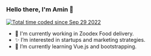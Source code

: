 <h3>Hello there, I'm Amin 👋</h3>
<p>
<a href="https://wakatime.com/@06ea4e7e-6a57-40c1-ad9c-151ac361c86e"><img src="https://wakatime.com/badge/user/06ea4e7e-6a57-40c1-ad9c-151ac361c86e.svg" alt="Total time coded since Sep 29 2022" />
</a>
</p>

- 🔭 I'm currently working in Zoodex Food delivery.
- ✨ I’m interested in startups and marketing strategies.
- 🌱 I’m currently learning Vue.js and bootstrapping.


<!-- ![Anurag's GitHub stats](https://github-readme-stats.vercel.app/api?username=ma-mahmudi&show_icons=ture&bg_color=161a1f&text_color=ffffff&border_color=ffffff) -->

